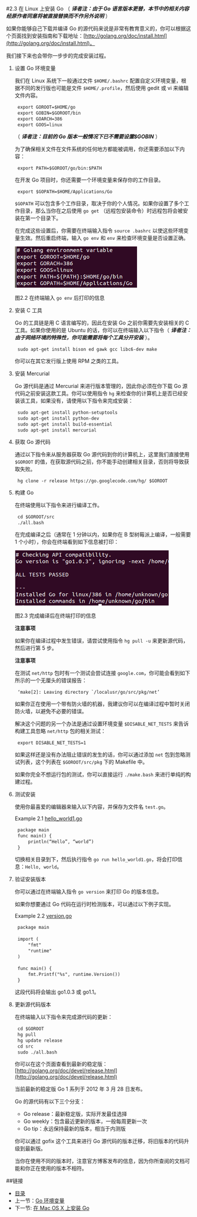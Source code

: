 #2.3 在 Linux 上安装 Go
（ ***译者注：由于 Go 语言版本更替，本节中的相关内容经原作者同意将被直接替换而不作另外说明*** ）

如果你能够自己下载并编译 Go 的源代码来说是非常有教育意义的，你可以根据这个页面找到安装指南和下载地址：[http://golang.org/doc/install.html](http://golang.org/doc/install.html)。

我们接下来也会带你一步步的完成安装过程。

1. 设置 Go 环境变量

	我们在 Linux 系统下一般通过文件 `$HOME/.bashrc` 配置自定义环境变量，根据不同的发行版也可能是文件 `$HOME/.profile`，然后使用 gedit 或 vi 来编辑文件内容。

		export GOROOT=$HOME/go
		export GOBIN=$GOROOT/bin
		export GOARCH=386
		export GOOS=linux

	（ ***译者注：目前的 Go 版本一般情况下已不需要设置$GOBIN*** ）

	为了确保相关文件在文件系统的任何地方都能被调用，你还需要添加以下内容：

		export PATH=$GOROOT/go/bin:$PATH

	在开发 Go 项目时，你还需要一个环境变量来保存你的工作目录。

		export $GOPATH=$HOME/Applications/Go

	`$GOPATH` 可以包含多个工作目录，取决于你的个人情况。如果你设置了多个工作目录，那么当你在之后使用 `go get` （远程包安装命令）时远程包将会被安装在第一个目录下。

	在完成这些设置后，你需要在终端输入指令 `source .bashrc` 以使这些环境变量生效。然后重启终端，输入 `go env` 和 `env` 来检查环境变量是否设置正确。

	![](images/2.3.goenv.png?raw=true)

	图2.2 在终端输入 `go env` 后打印的信息 	

2. 安装 C 工具

	Go 的工具链是用 C 语言编写的，因此在安装 Go 之前你需要先安装相关的 C 工具。如果你使用的是 Ubuntu 的话，你可以在终端输入以下指令（ ***译者注：由于网络环境的特殊性，你可能需要将每个工具分开安装*** ）。

		sudo apt-get install bison ed gawk gcc libc6-dev make

	你可以在其它发行版上使用 RPM 之类的工具。
	
3. 安装 Mercurial

	Go 源代码是通过 Mercurial 来进行版本管理的，因此你必须在你下载 Go 源代码之前安装这款工具。你可以使用指令 `hg` 来检查你的计算机上是否已经安装该工具，如果没有，请使用以下指令来完成安装：

		sudo apt-get install python-setuptools 
		sudo apt-get install python-dev 
		sudo apt-get install build-essential 
		sudo apt-get install mercurial 

4. 获取 Go 源代码

	通过以下指令来从服务器获取 Go 源代码到你的计算机上，这里我们直接使用 `$GOROOT` 的值，在获取源代码之前，你不能手动创建相关目录，否则将导致获取失败。

		hg clone -r release https://go.googlecode.com/hg/ $GOROOT

5. 构建 Go

	在终端使用以下指令来进行编译工作。

		cd $GOROOT/src
		./all.bash
	
	在完成编译之后（通常在 1 分钟以内，如果你在 B 型树莓派上编译，一般需要 1 个小时），你会在终端看到如下信息被打印：

	![](images/2.3.allbash.png?raw=true)

	图2.3 完成编译后在终端打印的信息

	**注意事项** 

	如果你在编译过程中发生错误，请尝试使用指令 `hg pull -u` 来更新源代码，然后进行第 5 步。

	**注意事项** 

	在测试 `net/http` 包时有一个测试会尝试连接 `google.com`，你可能会看到如下所示的一个无厘头的错误报告：

		‘make[2]: Leaving directory `/localusr/go/src/pkg/net’

	如果你正在使用一个带有防火墙的机器，我建议你可以在编译过程中暂时关闭防火墙，以避免不必要的错误。

	解决这个问题的另一个办法是通过设置环境变量 `$DISABLE_NET_TESTS` 来告诉构建工具忽略 `net/http` 包的相关测试：

		export DISABLE_NET_TESTS=1

	如果这样还是没有办法阻止错误的发生的话，你可以通过添加 `net` 包到忽略测试列表，这个列表在 `$GOROOT/src/pkg` 下的 Makefile 中。

	如果你完全不想运行包的测试，你可以直接运行 `./make.bash` 来进行单纯的构建过程。

6. 测试安装

	使用你最喜爱的编辑器来输入以下内容，并保存为文件名 `test.go`。

	Example 2.1 [hello_world1.go](examples/chapter_2/hello_world1.go)

		package main
		func main() {
			println(“Hello”, “world”)
		}

	切换相关目录到下，然后执行指令 `go run hello_world1.go`，将会打印信息：`Hello, world`。

7. 验证安装版本

	你可以通过在终端输入指令 `go version` 来打印 Go 的版本信息。

	如果你想要通过 Go 代码在运行时检测版本，可以通过以下例子实现。

	Example 2.2 [version.go](examples/chapter_2/version.go)

		package main

		import (
			"fmt"
			"runtime"
		)

		func main() {
			fmt.Printf("%s", runtime.Version())
		}

	这段代码将会输出 go1.0.3 或 go1.1。

8. 更新源代码版本

	在终端输入以下指令来完成源代码的更新：

		cd $GOROOT
		hg pull
		hg update release
		cd src
		sudo ./all.bash

	你可以在这个页面查看到最新的稳定版：[http://golang.org/doc/devel/release.html](http://golang.org/doc/devel/release.html)

	当前最新的稳定版 Go 1 系列于 2012 年 3 月 28 日发布。

	Go 的源代码有以下三个分支：

	- Go release：最新稳定版，实际开发最佳选择
	- Go weekly：包含最近更新的版本，一般每周更新一次
	- Go tip：永远保持最新的版本，相当于内测版

	你可以通过 gofix 这个工具来进行 Go 源代码的版本迁移，将旧版本的代码升级到最新版。

	当你在使用不同的版本时，注意官方博客发布的信息，因为你所查阅的文档可能和你正在使用的版本不相符。

##链接
- [目录](directory.md)
- 上一节：[Go 环境变量](02.2.md)
- 下一节: [在 Mac OS X 上安装 Go](02.4.md)